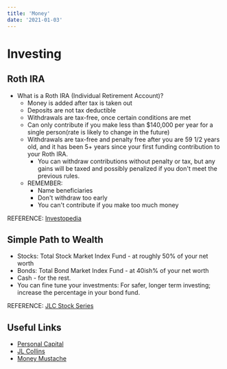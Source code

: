 ```yaml
---
title: 'Money'
date: '2021-01-03'
---
```


# Investing

## Roth IRA

- What is a Roth IRA (Individual Retirement Account)?
  - Money is added after tax is taken out
  - Deposits are not tax deductible
  - Withdrawals are tax-free, once certain conditions are met
  - Can only contribute if you make less than \$140,000 per year for a single person(rate is likely to change in the future)
  - Withdrawals are tax-free and penalty free after you are 59 1/2 years old, and it has been 5+ years since your first funding contribution to your Roth IRA.
    - You can withdraw contributions without penalty or tax, but any gains will be taxed and possibly penalized if you don't meet the previous rules.
  - REMEMBER:
    - Name beneficiaries
    - Don't withdraw too early
    - You can't contribute if you make too much money

REFERENCE: [Investopedia](https://www.investopedia.com/best-brokers-for-roth-iras-4587878)

## Simple Path to Wealth

- Stocks: Total Stock Market Index Fund - at roughly 50% of your net worth
- Bonds: Total Bond Market Index Fund - at 40ish% of your net worth
- Cash - for the rest.
- You can fine tune your investments: For safer, longer term investing; increase the percentage in your bond fund.

REFERENCE: [JLC Stock Series](https://jlcollinsnh.com/2012/05/09/stocks-part-v-keeping-it-simple-considerations-and-tools/)

## Useful Links

- [Personal Capital](https://www.personalcapital.com/financial-software/retirement-planner)
- [JL Collins](https://jlcollinsnh.com/)
- [Money Mustache](https://www.mrmoneymustache.com/)
